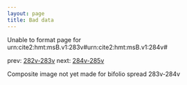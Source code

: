```yaml
---
layout: page
title: Bad data
---
```


Unable to format page for urn:cite2:hmt:msB.v1:283v#urn:cite2:hmt:msB.v1:284v#

prev: [282v-283v](../282v-283v/) next: [284v-285v](../284v-285v/)

Composite image not yet made for bifolio spread 283v-284v

